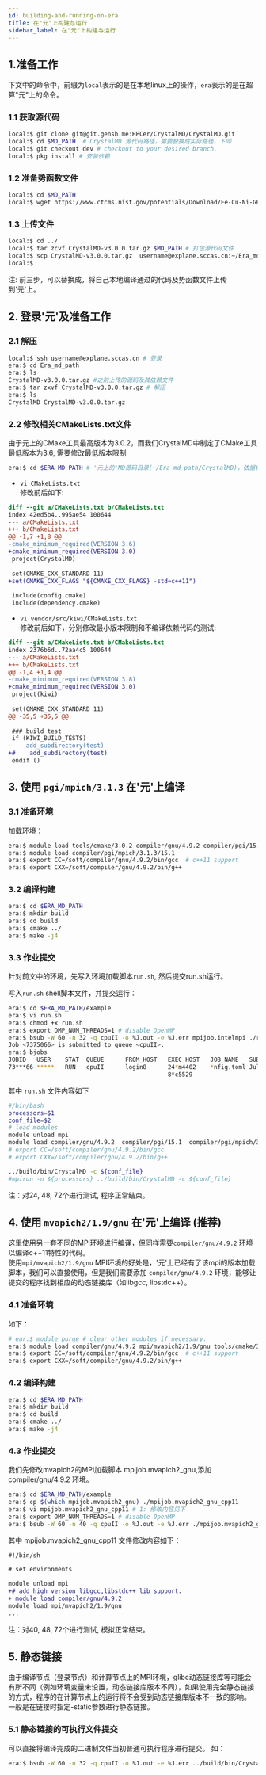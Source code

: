 ```yaml
---
id: building-and-running-on-era
title: 在"元"上构建与运行
sidebar_label: 在"元"上构建与运行
---
```


## 1.准备工作

下文中的命令中，前缀为`local`表示的是在本地linux上的操作，`era`表示的是在超算"元"上的命令。

### 1.1 获取源代码
```bash
local:$ git clone git@git.gensh.me:HPCer/CrystalMD/CrystalMD.git
local:$ cd $MD_PATH  # CrystalMD 源代码路径，需要替换成实际路径，下同
local:$ git checkout dev # checkout to your desired branch.
local:$ pkg install # 安装依赖
```

### 1.2 准备势函数文件
```bash
local:$ cd $MD_PATH 
local:$ wget https://www.ctcms.nist.gov/potentials/Download/Fe-Cu-Ni-GB/FeCuNi.eam.alloy -O example/FeCuNi.eam.alloy
```

### 1.3 上传文件
```bash
local:$ cd ../
local:$ tar zcvf CrystalMD-v3.0.0.tar.gz $MD_PATH # 打包源代码文件
local:$ scp CrystalMD-v3.0.0.tar.gz  username@explane.sccas.cn:~/Era_md_path # scp 上传至 '元', username和Era_md_path 请替换成自己的路径
local:$ 
```
注: 前三步，可以替换成，将自己本地编译通过的代码及势函数文件上传到'元'上。


## 2. 登录'元'及准备工作
### 2.1 解压
```bash
local:$ ssh username@explane.sccas.cn # 登录
era:$ cd Era_md_path
era:$ ls
CrystalMD-v3.0.0.tar.gz #之前上传的源码及其依赖文件
era:$ tar zxvf CrystalMD-v3.0.0.tar.gz # 解压
era:$ ls
CrystalMD CrystalMD-v3.0.0.tar.gz
```

### 2.2 修改相关CMakeLists.txt文件
由于元上的CMake工具最高版本为3.0.2，而我们CrystalMD中制定了CMake工具最低版本为3.6, 需要修改最低版本限制
```bash
era:$ cd $ERA_MD_PATH # '元上的'MD源码目录(~/Era_md_path/CrystalMD)，依据自己情况进行替换
```

- ```vi CMakeLists.txt```  
修改前后如下:

```diff
diff --git a/CMakeLists.txt b/CMakeLists.txt
index 42ed5b4..995ae54 100644
--- a/CMakeLists.txt
+++ b/CMakeLists.txt
@@ -1,7 +1,8 @@
-cmake_minimum_required(VERSION 3.6)
+cmake_minimum_required(VERSION 3.0)
 project(CrystalMD)
 
 set(CMAKE_CXX_STANDARD 11)
+set(CMAKE_CXX_FLAGS "${CMAKE_CXX_FLAGS} -std=c++11")
 
 include(config.cmake)
 include(dependency.cmake)
```

- ```vi vendor/src/kiwi/CMakeLists.txt```  
修改前后如下，分别修改最小版本限制和不编译依赖代码的测试:

```diff
diff --git a/CMakeLists.txt b/CMakeLists.txt
index 2376b6d..72aa4c5 100644
--- a/CMakeLists.txt
+++ b/CMakeLists.txt
@@ -1,4 +1,4 @@
-cmake_minimum_required(VERSION 3.8)
+cmake_minimum_required(VERSION 3.0)
 project(kiwi)
 
 set(CMAKE_CXX_STANDARD 11)
@@ -35,5 +35,5 @@
 
 ### build test
 if (KIWI_BUILD_TESTS)
-    add_subdirectory(test)
+#    add_subdirectory(test)
 endif ()
```

## 3. 使用 ```pgi/mpich/3.1.3``` 在'元'上编译
### 3.1 准备环境
加载环境：
```bash
era:$ module load tools/cmake/3.0.2 compiler/gnu/4.9.2 compiler/pgi/15.1 
era:$ module load compiler/pgi/mpich/3.1.3/15.1
era:$ export CC=/soft/compiler/gnu/4.9.2/bin/gcc  # c++11 support
era:$ export CXX=/soft/compiler/gnu/4.9.2/bin/g++
```

### 3.2 编译构建
```bash
era:$ cd $ERA_MD_PATH
era:$ mkdir build
era:$ cd build
era:$ cmake ../
era:$ make -j4
```

### 3.3 作业提交

针对前文中的环境，先写入环境加载脚本```run.sh```, 然后提交run.sh运行。

写入```run.sh``` shell脚本文件，并提交运行：
```bash
era:$ cd $ERA_MD_PATH/example
era:$ vi run.sh
era:$ chmod +x run.sh
era:$ export OMP_NUM_THREADS=1 # disable OpenMP
era:$ bsub -W 60 -n 32 -q cpuII -o %J.out -e %J.err mpijob.intelmpi ./run.sh 32 config.toml # 两处出现的32均为MPI进程数/运行核数
Job <7375066> is submitted to queue <cpuII>.
era:$ bjobs
JOBID   USER    STAT  QUEUE      FROM_HOST   EXEC_HOST   JOB_NAME   SUBMIT_TIME
73***66 *****   RUN   cpuII      login8      24*m4402    *nfig.toml Jul  9 15:16
                                             8*c5529
```

其中 ```run.sh``` 文件内容如下
```bash
#/bin/bash
processors=$1
conf_file=$2
# load modules
module unload mpi
module load compiler/gnu/4.9.2  compiler/pgi/15.1  compiler/pgi/mpich/3.1.3/15.1
# export CC=/soft/compiler/gnu/4.9.2/bin/gcc
# export CXX=/soft/compiler/gnu/4.9.2/bin/g++

../build/bin/CrystalMD -c ${conf_file}
#mpirun -n ${processors} ../build/bin/CrystalMD -c ${conf_file}
```

注：对24, 48, 72个进行测试, 程序正常结束。
<!-- 这种方式可能存在多个节点上运行会卡住的情况 -->

## 4. 使用 ```mvapich2/1.9/gnu``` 在'元'上编译 (推荐)
这里使用另一套不同的MPI环境进行编译，但同样需要```compiler/gnu/4.9.2``` 环境以编译c++11特性的代码。  
使用```mpi/mvapich2/1.9/gnu``` MPI环境的好处是，'元'上已经有了该mpi的版本加载脚本，我们可以直接使用，但是我们需要添加 ```compiler/gnu/4.9.2``` 环境，能够让提交的程序找到相应的动态链接库（如libgcc, libstdc++）。

### 4.1 准备环境
如下：
```bash
# ear:$ module purge # clear other modules if necessary.
era:$ module load compiler/gnu/4.9.2 mpi/mvapich2/1.9/gnu tools/cmake/3.0.2
era:$ export CC=/soft/compiler/gnu/4.9.2/bin/gcc  # c++11 support
era:$ export CXX=/soft/compiler/gnu/4.9.2/bin/g++
```
### 4.2 编译构建
```bash
era:$ cd $ERA_MD_PATH
era:$ mkdir build
era:$ cd build
era:$ cmake ../
era:$ make -j4
```
### 4.3 作业提交
我们先修改mvapich2的MPI加载脚本 mpijob.mvapich2_gnu,添加compiler/gnu/4.9.2 环境。
```bash
era:$ cd $ERA_MD_PATH/example
era:$ cp $(which mpijob.mvapich2_gnu) ./mpijob.mvapich2_gnu_cpp11
era:$ vi mpijob.mvapich2_gnu_cpp11 # 1: 修改内容见下
era:$ export OMP_NUM_THREADS=1 # disable OpenMP
era:$ bsub -W 60 -n 40 -q cpuII -o %J.out -e %J.err ./mpijob.mvapich2_gnu_cpp11 ../build/bin/CrystalMD -c  config.toml
```

其中 mpijob.mvapich2_gnu_cpp11 文件修改内容如下：
```diff
#!/bin/sh

# set environments

module unload mpi
+# add high version libgcc,libstdc++ lib support.
+ module load compiler/gnu/4.9.2
module load mpi/mvapich2/1.9/gnu
...
```

注：对40, 48, 72个进行测试, 模拟正常结束。

## 5. 静态链接
由于编译节点（登录节点）和计算节点上的MPI环境，glibc动态链接库等可能会有所不同（例如环境变量未设置，动态链接库版本不同），如果使用完全静态链接的方式，程序的在计算节点上的运行将不会受到动态链接库版本不一致的影响。
一般是在链接时指定-static参数进行静态链接。

### 5.1 静态链接的可执行文件提交
可以直接将编译完成的二进制文件当初普通可执行程序进行提交。
如：
```bash
era:$ bsub -W 60 -n 32 -q cpuII -o %J.out -e %J.err ../build/bin/CrystalMD -c config.toml
```
